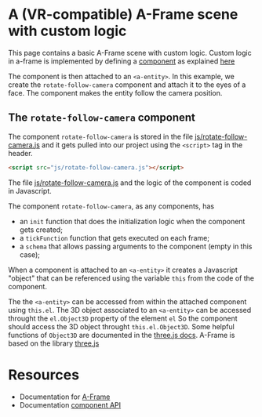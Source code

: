 # A (VR-compatible) A-Frame scene with custom logic

This page contains a basic A-Frame scene with custom logic. Custom logic in a-frame is implemented by defining a 
[component](https://aframe.io/docs/1.4.0/introduction/entity-component-system.html#concept) as explained 
[here](https://aframe.io/docs/1.4.0/introduction/writing-a-component.html)

The component is then attached to an `<a-entity>`. In this example, we create the `rotate-follow-camera` component and attach it to the eyes of a face. 
The component makes the entity follow the camera position.


## The `rotate-follow-camera` component
The component `rotate-follow-camera` is stored in the file [js/rotate-follow-camera.js](./js/rotate-follow-camera.js) and it gets pulled into our project using the  `<script>` tag in the header. 

```html
<script src="js/rotate-follow-camera.js"></script>
```
The file  [js/rotate-follow-camera.js](./js/rotate-follow-camera.js) and the logic of the component is coded in Javascript.

The component `rotate-follow-camera`, as any components, has 
- an `init` function that does the initialization logic when the component gets created;
- a `tickFunction` function that gets executed on each frame;
- a `schema` that allows passing arguments to the component (empty in this case);

When a component is attached to an `<a-entity>` it creates a Javascript "object" that can be referenced using the variable `this` from the code of the component.

The the `<a-entity>` can be accessed from within the attached component using `this.el`.
The 3D object associated to an `<a-entity>` can be accessed throught the `el.Object3D` property of the element `el`
So the component should access the 3D object throught `this.el.Object3D`. Some helpful functions of `Object3D` are documented in the [three.js docs](https://threejs.org/docs/#api/en/core/Object3D). A-Frame is based on the library [three.js](https://threejs.org/)


# Resources

- Documentation for [A-Frame](https://aframe.io/docs/master/introduction/)
- Documentation [component API](https://aframe.io/docs/1.4.0/core/component.html)

